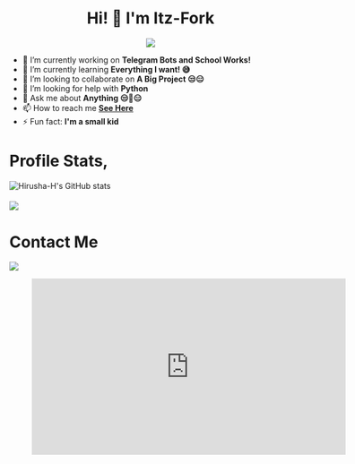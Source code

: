 <h1 align="center">Hi! 👋 I'm Itz-Fork</h1>

<p align="center">
  <a href="https://t.me/Bruh_0x"><img src="https://user-images.githubusercontent.com/77770753/117139498-f081c400-adc9-11eb-9aaf-f895a54ecc67.gif"></a>
    </p>


- 🔭 I’m currently working on **Telegram Bots and School Works!**
- 🌱 I’m currently learning  **Everything I want! 😅**
- 👯 I’m looking to collaborate on  **A Big Project 😒😑**
- 🤔 I’m looking for help with  **Python**
- 💬 Ask me about  **Anything  😒🤖😑**
- 📫 How to reach me  **[See Here](https://github.com/Itz-fork#contact-me)**
- ⚡ Fun fact: **I'm a small kid**

# Profile Stats,

![Hirusha-H's GitHub stats](https://github-readme-stats.vercel.app/api?username=Itz-fork&show_icons=true&theme=tokyonight)

<h4 align="left"><img src="https://komarev.com/ghpvc/?username=Itz-fork&style=flat-square&color=39FF14"></h4>

# Contact Me

<a href="https://t.me/Bruh_0x"><img src="https://img.shields.io/badge/Telegram-2CA5E0?style=for-the-badge&logo=telegram&logoColor=white"></a>

<figure class="video_container">
  <iframe width="560" height="315" src="https://www.youtube.com/embed/yJg-Y5byMMw?rel=0&autoplay=1" frameborder="0" allowfullscreen="true"> </iframe>
  </figure>
